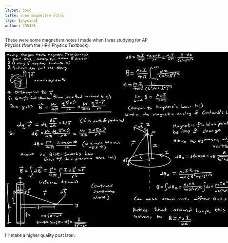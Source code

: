 ```yaml
---
layout: post
title: some magnetism notes
tags: [physics]
author: J55406 
---
```

These were some magnetism notes I made when I was studying for AP Physics (from the HRK Physics Textbook).

<img src="/assets/img/magnetism1.png" alt="Test" class="zoomable" style="max-width:1500px;">

I'll make a higher quality post later.
